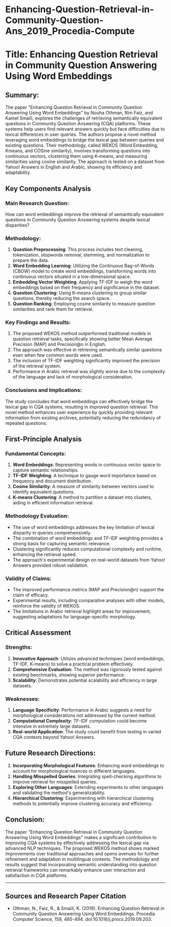 # Enhancing-Question-Retrieval-in-Community-Question-Ans_2019_Procedia-Compute

# Title: Enhancing Question Retrieval in Community Question Answering Using Word Embeddings

## Summary:
The paper "Enhancing Question Retrieval in Community Question Answering Using Word Embeddings" by Nouha Othman, Rim Faiz, and Kamel Smaïli, explores the challenges of retrieving semantically equivalent questions in Community Question Answering (CQA) platforms. These systems help users find relevant answers quickly but face difficulties due to lexical differences in user queries. The authors propose a novel method leveraging word embeddings to bridge the lexical gap between queries and existing questions. Their methodology, called WEKOS (Word Embedding, Kmeans, and COSine similarity), involves transforming questions into continuous vectors, clustering them using K-means, and measuring similarities using cosine similarity. The approach is tested on a dataset from Yahoo! Answers in English and Arabic, showing its efficiency and adaptability.

## Key Components Analysis

### Main Research Question:
How can word embeddings improve the retrieval of semantically equivalent questions in Community Question Answering systems despite lexical disparities?

### Methodology:
1. **Question Preprocessing**: This process includes text cleaning, tokenization, stopwords removal, stemming, and normalization to prepare the data.
2. **Word Embedding Learning**: Utilizing the Continuous Bag-of-Words (CBOW) model to create word embeddings, transforming words into continuous vectors situated in a low-dimensional space.
3. **Embedding Vector Weighting**: Applying TF-IDF to weigh the word embeddings based on their frequency and significance in the dataset.
4. **Question Clustering**: Using K-means clustering to group similar questions, thereby reducing the search space.
5. **Question Ranking**: Employing cosine similarity to measure question similarities and rank them for retrieval.

### Key Findings and Results:
1. The proposed WEKOS method outperformed traditional models in question retrieval tasks, specifically showing better Mean Average Precision (MAP) and Precision@n in English.
2. The approach was effective in retrieving semantically similar questions even when few common words were used.
3. The inclusion of TF-IDF weighting significantly improved the precision of the retrieval system.
4. Performance in Arabic retrieval was slightly worse due to the complexity of the language and lack of morphological consideration.

### Conclusions and Implications:
The study concludes that word embeddings can effectively bridge the lexical gap in CQA systems, resulting in improved question retrieval. This novel method enhances user experience by quickly providing relevant information from existing archives, potentially reducing the redundancy of repeated questions.

## First-Principle Analysis

### Fundamental Concepts:
1. **Word Embeddings**: Representing words in continuous vector space to capture semantic relationships.
2. **TF-IDF Weighting**: A technique to gauge word importance based on frequency and document distribution.
3. **Cosine Similarity**: A measure of similarity between vectors used to identify equivalent questions.
4. **K-means Clustering**: A method to partition a dataset into clusters, aiding in efficient information retrieval.

### Methodology Evaluation:
- The use of word embeddings addresses the key limitation of lexical disparity in queries comprehensively.
- The combination of word embeddings and TF-IDF weighting provides a strong basis for capturing semantic relevance.
- Clustering significantly reduces computational complexity and runtime, enhancing the retrieval speed.
- The approach's experimental design on real-world datasets from Yahoo! Answers provided robust validation.

### Validity of Claims:
- The improved performance metrics (MAP and Precision@n) support the claim of efficacy.
- Experimental results, including comparative analyses with other models, reinforce the validity of WEKOS.
- The limitations in Arabic retrieval highlight areas for improvement, suggesting adaptations for language-specific morphology.

## Critical Assessment

### Strengths:
1. **Innovative Approach**: Utilizes advanced techniques (word embeddings, TF-IDF, K-means) to solve a practical problem effectively.
2. **Comprehensive Evaluation**: The method was rigorously tested against existing benchmarks, showing superior performance.
3. **Scalability**: Demonstrates potential scalability and efficiency in large datasets.

### Weaknesses:
1. **Language Specificity**: Performance in Arabic suggests a need for morphological considerations not addressed by the current method.
2. **Computational Complexity**: TF-IDF computation could become intensive in extremely large datasets.
3. **Real-world Application**: The study could benefit from testing in varied CQA contexts beyond Yahoo! Answers.

## Future Research Directions:
1. **Incorporating Morphological Features**: Enhancing word embeddings to account for morphological nuances in different languages.
2. **Handling Misspelled Queries**: Integrating spell-checking algorithms to improve retrieval for misspelled queries.
3. **Exploring Other Languages**: Extending experiments to other languages and validating the method's generalizability.
4. **Hierarchical Clustering**: Experimenting with hierarchical clustering methods to potentially improve clustering accuracy and efficiency.

## Conclusion:
The paper "Enhancing Question Retrieval in Community Question Answering Using Word Embeddings" makes a significant contribution to improving CQA systems by effectively addressing the lexical gap via advanced NLP techniques. The proposed WEKOS method shows marked improvements over traditional approaches and opens avenues for further refinement and adaptation in multilingual contexts. The methodology and results suggest that incorporating semantic understanding into question retrieval frameworks can remarkably enhance user interaction and satisfaction in CQA platforms.

---

## Sources and Research Paper Citation
- Othman, N., Faiz, R., & Smaïli, K. (2019). Enhancing Question Retrieval in Community Question Answering Using Word Embeddings. Procedia Computer Science, 159, 485-494. doi:10.1016/j.procs.2019.09.203.